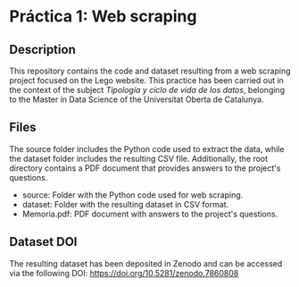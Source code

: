 # Práctica 1: Web scraping

## Description

This repository contains the code and dataset resulting from a web scraping project focused on the Lego website. This practice has been carried out in the context of the subject *Tipología y ciclo de vida de los datos*, belonging to the Master in Data Science of the Universitat Oberta de Catalunya.

## Files

The source folder includes the Python code used to extract the data, while the dataset folder includes the resulting CSV file. Additionally, the root directory contains a PDF document that provides answers to the project's questions.

* source: Folder with the Python code used for web scraping.
* dataset: Folder with the resulting dataset in CSV format.
* Memoria.pdf: PDF document with answers to the project's questions.

## Dataset DOI

The resulting dataset has been deposited in Zenodo and can be accessed via the following DOI: https://doi.org/10.5281/zenodo.7860808
